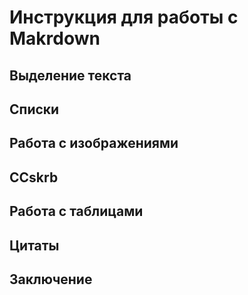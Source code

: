 # Инструкция для работы с Makrdown

## Выделение текста

## Списки

## Работа с изображениями

## CCskrb

## Работа с таблицами

## Цитаты

## Заключение